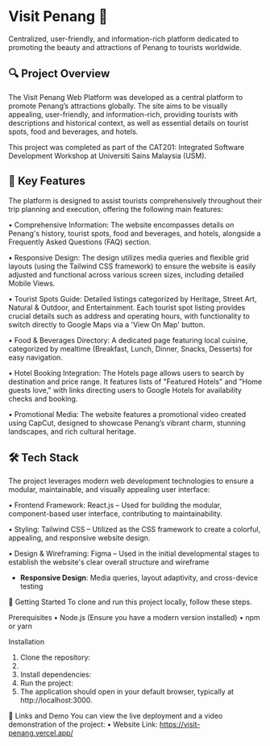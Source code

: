 # Visit Penang 🌴  
Centralized, user-friendly, and information-rich platform dedicated to promoting the beauty and attractions of Penang to tourists worldwide.

## 🔍 Project Overview  
The Visit Penang Web Platform was developed as a central platform to promote Penang’s attractions globally. The site aims to be visually appealing, user-friendly, and information-rich, providing tourists with descriptions and historical context, as well as essential details on tourist spots, food and beverages, and hotels. 

This project was completed as part of the CAT201: Integrated Software Development Workshop at Universiti Sains Malaysia (USM). 

## 🌟 Key Features  
The platform is designed to assist tourists comprehensively throughout their trip planning and execution, offering the following main features:

• Comprehensive Information: The website encompasses details on Penang's history, tourist spots, food and beverages, and hotels, alongside a Frequently Asked Questions (FAQ) section.

• Responsive Design: The design utilizes media queries and flexible grid layouts (using the Tailwind CSS framework) to ensure the website is easily adjusted and functional across various screen sizes, including detailed Mobile Views.

• Tourist Spots Guide: Detailed listings categorized by Heritage, Street Art, Natural & Outdoor, and Entertainment. Each tourist spot listing provides crucial details such as address and operating hours, with functionality to switch directly to Google Maps via a 'View On Map' button.

• Food & Beverages Directory: A dedicated page featuring local cuisine, categorized by mealtime (Breakfast, Lunch, Dinner, Snacks, Desserts) for easy navigation.

• Hotel Booking Integration: The Hotels page allows users to search by destination and price range. It features lists of "Featured Hotels" and "Home guests love," with links directing users to Google Hotels for availability checks and booking.

• Promotional Media: The website features a promotional video created using CapCut, designed to showcase Penang’s vibrant charm, stunning landscapes, and rich cultural heritage.

## 🛠 Tech Stack  
The project leverages modern web development technologies to ensure a modular, maintainable, and visually appealing user interface:

• Frontend Framework: React.js – Used for building the modular, component-based user interface, contributing to maintainability.

• Styling: Tailwind CSS – Utilized as the CSS framework to create a colorful, appealing, and responsive website design.

• Design & Wireframing: Figma – Used in the initial developmental stages to establish the website's clear overall structure and wireframe
- **Responsive Design**: Media queries, layout adaptivity, and cross-device testing  

🚀 Getting Started
To clone and run this project locally, follow these steps.

Prerequisites
• Node.js (Ensure you have a modern version installed)
• npm or yarn

Installation
1. Clone the repository:
2. 
3. Install dependencies:
4. Run the project:
5. The application should open in your default browser, typically at http://localhost:3000.

🔗 Links and Demo
You can view the live deployment and a video demonstration of the project:
• Website Link: https://visit-penang.vercel.app/
